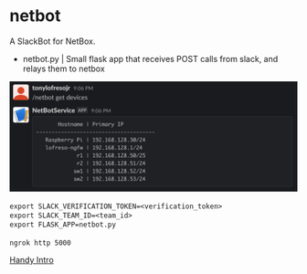 # netbot
A SlackBot for NetBox.
- netbot.py | Small flask app that receives POST calls from slack, and relays them to netbox

![demo image](images/demo2.png)

```
export SLACK_VERIFICATION_TOKEN=<verification_token>
export SLACK_TEAM_ID=<team_id>
export FLASK_APP=netbot.py

ngrok http 5000
```

[Handy Intro](https://renzolucioni.com/serverless-slash-commands-with-python/)